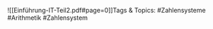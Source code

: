 
![[Einführung-IT-Teil2.pdf#page=0]]Tags & Topics:
   #Zahlensysteme
   #Arithmetik
   #Zahlensystem